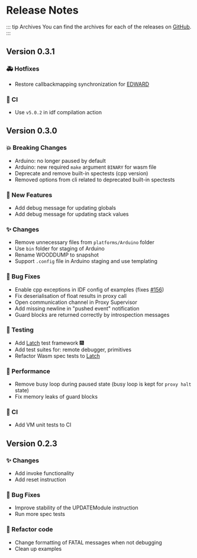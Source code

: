 # Release Notes

::: tip Archives
You can find the archives for each of the releases on [GitHub](https://github.com/TOPLLab/WARDuino/releases).
:::

## Version 0.3.1

### :ambulance: Hotfixes

- Restore callbackmapping synchronization for [EDWARD](/docs/edward)

### :construction_worker: CI

- Use `v5.0.2` in idf compilation action

## Version 0.3.0

### :boom: Breaking Changes

+ Arduino: no longer paused by default
+ Arduino: new required `make` argument `BINARY` for wasm file
+ Deprecate and remove built-in spectests (cpp version)
+ Removed options from cli related to deprecated built-in spectests

### :rocket: New Features

+ Add debug message for updating globals
+ Add debug message for updating stack values

### :sparkles: Changes

+ Remove unnecessary files from `platforms/Arduino` folder
+ Use `bin` folder for staging of Arduino
+ Rename WOODDUMP to snapshot
+ Support `.config` file in Arduino staging and use templating

### :bug: Bug Fixes

+ Enable cpp exceptions in IDF config of examples (fixes [#156](https://github.com/TOPLLab/WARDuino/issues/156))
+ Fix deserialisation of float results in proxy call
+ Open communication channel in Proxy Supervisor
+ Add missing newline in "pushed event" notification
+ Guard blocks are returned correctly by introspection messages

### :rotating_light: Testing

+ Add [Latch](/latch/) test framework :fireworks:
+ Add test suites for: remote debugger, primitives
+ Refactor Wasm spec tests to [Latch](/latch/)

### :racehorse: Performance

+ Remove busy loop during paused state (busy loop is kept for `proxy halt` state)
+ Fix memory leaks of guard blocks

### :construction_worker: CI

+ Add VM unit tests to CI

## Version 0.2.3

### :sparkles: Changes

+ Add invoke functionality
+ Add reset instruction

### :bug: Bug Fixes

+ Improve stability of the UPDATEModule instruction
+ Run more spec tests

### :hammer:  Refactor code

+ Change formatting of FATAL messages when not debugging
+ Clean up examples


